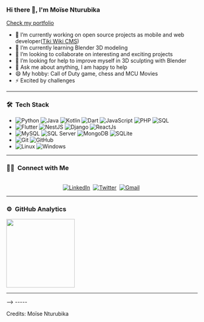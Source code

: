 ### Hi there 👋, I'm Moïse Nturubika

<a href="https://moise-nturubika.vercel.app/">Check my portfolio</a>

- 🔭 I’m currently working on open source projects as mobile and web developer([Tiki Wiki CMS](https://gitlab.com/tikiwiki/tiki))
- 🌱 I’m currently learning Blender 3D modeling
- 👯 I’m looking to collaborate on interesting and exciting projects
- 🤔 I’m looking for help to improve myself in 3D sculpting with Blender
- 💬 Ask me about anything, I am happy to help
- 😄 My hobby: Call of Duty game, chess and MCU Movies
- ⚡ Excited by challenges

-----
<h3> 🛠 &nbsp;Tech Stack</h3>

- 
  ![Python](https://img.shields.io/badge/Python-14354C?style=for-the-badge&logo=python&logoColor=white)
  ![Java](https://img.shields.io/badge/java-14354C?style=for-the-badge&logo=java&logoColor=white)
  ![Kotlin](https://img.shields.io/badge/Kotlin-14354C?style=for-the-badge&logo=kotlin&logoColor=white)
  ![Dart](https://img.shields.io/badge/Dart-316192?style=for-the-badge&logo=dart&logoColor=white)
  ![JavaScript](https://img.shields.io/badge/JavaScript-323330?style=for-the-badge&logo=javascript&logoColor=F7DF1E)
  ![PHP](https://img.shields.io/badge/Php-14354C?style=for-the-badge&logo=php&logoColor=white)
  ![SQL](https://img.shields.io/badge/Sql-000000?style=for-the-badge&logo=sql&logoColor=white)
- 
  ![Flutter](https://img.shields.io/badge/Flutter-316192?style=for-the-badge&logo=flutter&logoColor=white)
  ![NestJS](https://img.shields.io/badge/NEst-316192?style=for-the-badge&logo=nestjs&logoColor=white)
  ![Django](https://img.shields.io/badge/Django-217346?style=for-the-badge&logo=django&logoColor=white)
  ![ReactJs](https://img.shields.io/badge/React-0078D6?style=for-the-badge&logo=react&logoColor=white)
-
  ![MySQL](https://img.shields.io/badge/Mysql-005E86?&style=for-the-badge&logo=mysql&logoColor=white)
  ![SQL Server](https://img.shields.io/badge/sql_server-A11E23?&style=for-the-badge&logo=sql-server&logoColor=white)
  ![MongoDB](https://img.shields.io/badge/mongodb-239120?&style=for-the-badge&logo=mongodb&logoColor=white)
  ![SQLite](https://img.shields.io/badge/Sqlite-005E86?&style=for-the-badge&logo=sqlite&logoColor=white)
- 
  ![Git](https://img.shields.io/badge/Git-F05032?style=for-the-badge&logo=git&logoColor=white)
  ![GitHub](https://img.shields.io/badge/GitHub-100000?style=for-the-badge&logo=github&logoColor=white)
- 
  ![Linux](https://img.shields.io/badge/linux-000000?style=for-the-badge&logo=linux&logoColor=white)
  ![Windows](https://img.shields.io/badge/Windows-0078D6?style=for-the-badge&logo=windows&logoColor=white)

-----
<h3> 🤝🏻 &nbsp;Connect with Me </h3> 

<p align="center">
<br>
<a href="https://www.linkedin.com/in/moise-nturubika"><img src="https://img.shields.io/badge/linkedin-%230077B5.svg?&style=for-the-badge&logo=linkedin&logoColor=white" alt="LinkedIn" /></a>&nbsp;
<a href="https://twitter.com/MoiseNturubika"><img src="https://img.shields.io/badge/Twitter-1DA1F2?style=for-the-badge&logo=twitter&logoColor=white" alt="Twitter" /></a>&nbsp;
<a href="mailto:nturumoussa@gmail.com?subject=Hello moussa from GitHub"><img src="https://img.shields.io/badge/gmail-%23D14836.svg?&style=for-the-badge&logo=gmail&logoColor=white" alt="Gmail"/></a>&nbsp;
<!--<a href="https://kkvanonymous.github.io/"><img alt="Website" src="https://img.shields.io/website?style=for-the-badge&up_message=portfolio&url=https%3A%2F%2Fkkvanonymous.github.io%2F"></a>-->
</p>


----- 

### ⚙️ &nbsp;GitHub Analytics

<p align="left">
<a href="https://github.com/Moise-Nturubika">
  <img height="180em" src="https://github-readme-stats-eight-theta.vercel.app/api?username=Moise-Nturubika&show_icons=true&theme=algolia&include_all_commits=true&count_private=true+count_public=true"/>
  
<!--   <img height="180em" src="https://github-readme-stats-eight-theta.vercel.app/api/top-langs/?username=Moise-Nturubika&layout=compact&langs_count=8&theme=algolia"/> -->
-----
<!--   <img height="180em" src="https://github-readme-stats-eight-theta.vercel.app/api/top-langs/?username=Moise-Nturubika&layout=compact&langs_count=8&theme=algolia"/> -->
  <!--<img height="180em" src="https://github-readme-stats-eight-theta.vercel.app/api/top-langs/?username=Moise-Nturubika&layout=compact&langs_count=8&theme=algolia"/>-->
</a>
</p>
-->
-----

Credits: Moïse Nturubika
